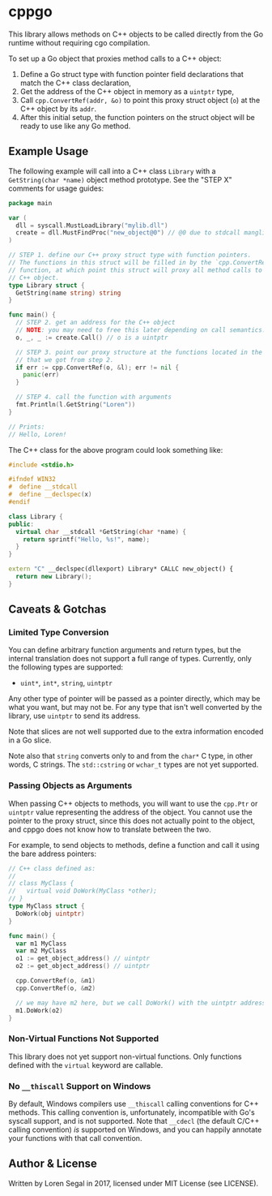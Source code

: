 # cppgo

This library allows methods on C++ objects to be called directly from the
Go runtime without requiring cgo compilation.

To set up a Go object that proxies method calls to a C++ object:

1. Define a Go struct type with function pointer field declarations that match
   the C++ class declaration,
2. Get the address of the C++ object in memory as a `uintptr` type,
3. Call `cpp.ConvertRef(addr, &o)` to point this proxy struct object (`o`) at
   the C++ object by its `addr`.
4. After this initial setup, the function pointers on the struct object will be
   ready to use like any Go method.

## Example Usage

The following example will call into a C++ class `Library` with a
`GetString(char *name)` object method prototype. See the "STEP X" comments
for usage guides:

```go
package main

var (
  dll = syscall.MustLoadLibrary("mylib.dll")
  create = dll.MustFindProc("new_object@0") // @0 due to stdcall mangling
)

// STEP 1. define our C++ proxy struct type with function pointers.
// The functions in this struct will be filled in by the `cpp.ConvertRef()`
// function, at which point this struct will proxy all method calls to the
// C++ object.
type Library struct {
  GetString(name string) string
}

func main() {
  // STEP 2. get an address for the C++ object
  // NOTE: you may need to free this later depending on call semantics.
  o, _, _ := create.Call() // o is a uintptr

  // STEP 3. point our proxy structure at the functions located in the object
  // that we got from step 2.
  if err := cpp.ConvertRef(o, &l); err != nil {
    panic(err)
  }

  // STEP 4. call the function with arguments
  fmt.Println(l.GetString("Loren"))
}

// Prints:
// Hello, Loren!
```

The C++ class for the above program could look something like:

```cpp
#include <stdio.h>

#ifndef WIN32
#  define __stdcall
#  define __declspec(x)
#endif

class Library {
public:
  virtual char __stdcall *GetString(char *name) {
    return sprintf("Hello, %s!", name);
  }
}

extern "C" __declspec(dllexport) Library* CALLC new_object() {
  return new Library();
}
```

## Caveats & Gotchas

### Limited Type Conversion

You can define arbitrary function arguments and return types, but the internal
translation does not support a full range of types. Currently, only the
following types are supported:

* `uint*`, `int*`, `string`, `uintptr`

Any other type of pointer will be passed as a pointer directly, which may be
what you want, but may not be. For any type that isn't well converted by
the library, use `uintptr` to send its address.

Note that slices are not well supported due to the extra information
encoded in a Go slice.

Note also that `string` converts only to and from the `char*` C type, in other
words, C strings. The `std::cstring` or `wchar_t` types are not yet supported.

### Passing Objects as Arguments

When passing C++ objects to methods, you will want to use the `cpp.Ptr` or
`uintptr` value representing the address of the object. You cannot use the
pointer to the proxy struct, since this does not actually point to the
object, and cppgo does not know how to translate between the two.

For example, to send objects to methods, define a function and call it using
the bare address pointers:

```go
// C++ class defined as:
//
// class MyClass {
//   virtual void DoWork(MyClass *other);
// }
type MyClass struct {
  DoWork(obj uintptr)
}

func main() {
  var m1 MyClass
  var m2 MyClass
  o1 := get_object_address() // uintptr
  o2 := get_object_address() // uintptr

  cpp.ConvertRef(o, &m1)
  cpp.ConvertRef(o, &m2)

  // we may have m2 here, but we call DoWork() with the uintptr address.
  m1.DoWork(o2)
}
```

### Non-Virtual Functions Not Supported

This library does not yet support non-virtual functions. Only functions
defined with the `virtual` keyword are callable.

### No `__thiscall` Support on Windows

By default, Windows compilers use `__thiscall` calling conventions for
C++ methods. This calling convention is, unfortunately, incompatible with
Go's syscall support, and is not supported. Note that `__cdecl` (the default
C/C++ calling convention) _is_ supported on Windows, and you can happily
annotate your functions with that call convention.

## Author & License

Written by Loren Segal in 2017, licensed under MIT License (see LICENSE).
